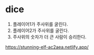 # dice
1. 플레이어1가 주사위를 굴린다.
2. 플레이어2가 주사위를 굴린다.
3. 주사위의 숫자가 더 큰 사람이 승리한다.

https://stunning-elf-ac2aea.netlify.app/

